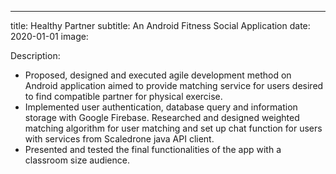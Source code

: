 ---

title: Healthy Partner
subtitle: An Android Fitness Social Application
date: 2020-01-01
image: 

Description: 
* Proposed, designed and executed agile development method on Android application aimed to provide matching service
for users desired to find compatible partner for physical exercise.
* Implemented user authentication, database query and information storage with Google Firebase. Researched and
designed weighted matching algorithm for user matching and set up chat function for users with services from
Scaledrone java API client.
* Presented and tested the final functionalities of the app with a classroom size audience.

